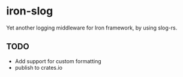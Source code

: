 # iron-slog
Yet another logging middleware for Iron framework, by using slog-rs.

## TODO
* Add support for custom formatting
* publish to crates.io
